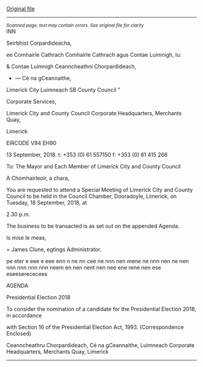 [Original file](https://www.limerick.ie/sites/default/files/media/documents/2018-09/00%20Agenda%20-%20Special%20Meeting%20180918.pdf)

---
*<small>Scanned page, text may contain errors. See original file for clarity</small>*  
INN

Seirbhist Corpardideacha,

ee Comhairle Cathrach Comhairle Cathrach agus Contae Luimnigh,
lu:

& Contae Luimnigh Ceanncheathni Chorpardideach,

- — Cé na gCeannaithe,

Limerick City Luimneach
SB County Council "

Corporate Services,

Limerick City and County Council
Corporate Headquarters,
Merchants Quay,

Limerick

EIRCODE V94 EH90

13 September, 2018. t: +353 (0) 61 557150
f: +353 (0) 61 415 266

To: The Mayor and Each Member of Limerick City and County Council

A Chomhairleoir, a chara,

You are requested to attend a Special Meeting of Limerick City and County Council to be
held in the Council Chamber, Dooradoyle, Limerick, on Tuesday, 18 September, 2018, at

2.30 p.m.

The business to be transacted is as set out on the appended Agenda.

Is mise le meas,

=
James Clune,
egtings Administrator.

pe eter e eee e eee enn n ne nn cee ne nnn nen mene ne nnn nen ne nen nnn nnn nnn nnn neem en nen nent nen nee ene rene nen ese eseeserececees

AGENDA

Presidential Election 2018

To consider the nomination of a candidate for the Presidential Election 2018, in accordance

with Section 16 of the Presidential Election Act, 1993.
(Correspondence Enclosed)

Ceanncheathru Chorpardideach, Cé na gCeannaithe, Luimneach
Corporate Headquarters, Merchants Quay, Limerick


---
